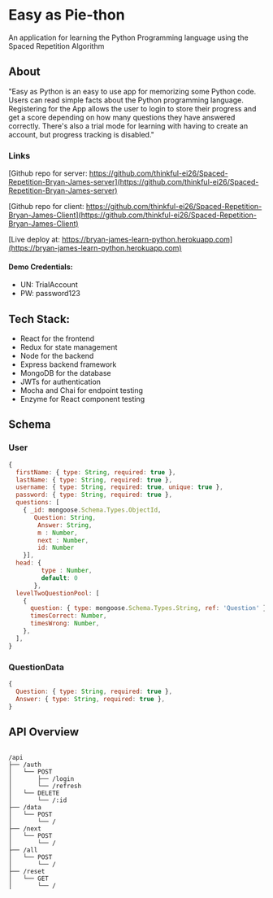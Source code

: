 # Easy as Pie-thon

An application for learning the Python Programming language using the Spaced Repetition Algorithm

## About

"Easy as Python is an easy to use app for memorizing some Python code. Users can read simple facts about the Python programming language. Registering for the App allows the user to login to store their progress and get a score depending on how many questions they have answered correctly. There's also a trial mode for learning with having to create an account, but progress tracking is disabled."

### Links

[Github repo for server: https://github.com/thinkful-ei26/Spaced-Repetition-Bryan-James-server](https://github.com/thinkful-ei26/Spaced-Repetition-Bryan-James-server)

[Github repo for client: https://github.com/thinkful-ei26/Spaced-Repetition-Bryan-James-Client](https://github.com/thinkful-ei26/Spaced-Repetition-Bryan-James-Client)

[Live deploy at: https://bryan-james-learn-python.herokuapp.com](https://bryan-james-learn-python.herokuapp.com)

#### Demo Credentials:

- UN: TrialAccount
- PW: password123

## Tech Stack:

- React for the frontend
- Redux for state management
- Node for the backend
- Express backend framework
- MongoDB for the database
- JWTs for authentication
- Mocha and Chai for endpoint testing
- Enzyme for React component testing

## Schema

### User

```js
{
  firstName: { type: String, required: true },
  lastName: { type: String, required: true },
  username: { type: String, required: true, unique: true },
  password: { type: String, required: true },
  questions: [
    { _id: mongoose.Schema.Types.ObjectId,
       Question: String,
        Answer: String,
        m : Number,
        next : Number,
        id: Number
    }],
  head: {
         type : Number,
         default: 0
       },
  levelTwoQuestionPool: [
    {
      question: { type: mongoose.Schema.Types.String, ref: 'Question' },
      timesCorrect: Number,
      timesWrong: Number,
    },
  ],
}
```

### QuestionData

```js
{
  Question: { type: String, required: true },
  Answer: { type: String, required: true },
}
```

## API Overview

```text

/api
├── /auth
│   └── POST
│       ├── /login
│       └── /refresh
│   └── DELETE
│       └── /:id
├── /data
│   └── POST
│       └── /
├── /next
│   └── POST
│       └── /
├── /all
│   └── POST
│       └── /
├── /reset
│   └── GET
│       └── /
```
